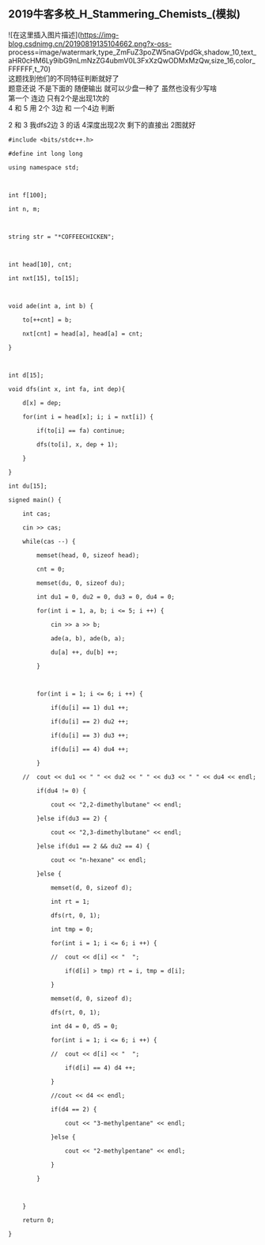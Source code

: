 ## 2019牛客多校_H_Stammering_Chemists_(模拟)

![在这里插入图片描述](https://img-blog.csdnimg.cn/20190819135104662.png?x-oss-
process=image/watermark,type_ZmFuZ3poZW5naGVpdGk,shadow_10,text_aHR0cHM6Ly9ibG9nLmNzZG4ubmV0L3FxXzQwODMxMzQw,size_16,color_FFFFFF,t_70)  
这题找到他们的不同特征判断就好了  
题意还说 不是下面的 随便输出 就可以少盘一种了 虽然也没有少写啥  
第一个 连边 只有2个是出现1次的  
4 和 5 用 2个 3边 和 一个4边 判断

2 和 3 我dfs2边 3 的话 4深度出现2次 剩下的直接出 2图就好

    
    
    #include <bits/stdc++.h>
    #define int long long
    using namespace std;
     
    int f[100];
    int n, m;
     
    string str = "*COFFEECHICKEN";
     
    int head[10], cnt;
    int nxt[15], to[15];
     
    void ade(int a, int b) {
        to[++cnt] = b;
        nxt[cnt] = head[a], head[a] = cnt;
    }
     
    int d[15];
    void dfs(int x, int fa, int dep){
        d[x] = dep;
        for(int i = head[x]; i; i = nxt[i]) {
            if(to[i] == fa) continue;
            dfs(to[i], x, dep + 1);
        }
    }
    int du[15];
    signed main() {
        int cas;
        cin >> cas;
        while(cas --) {
            memset(head, 0, sizeof head);
            cnt = 0;
            memset(du, 0, sizeof du);
            int du1 = 0, du2 = 0, du3 = 0, du4 = 0;
            for(int i = 1, a, b; i <= 5; i ++) {
                cin >> a >> b;
                ade(a, b), ade(b, a);
                du[a] ++, du[b] ++;
            }
             
            for(int i = 1; i <= 6; i ++) {
                if(du[i] == 1) du1 ++;
                if(du[i] == 2) du2 ++;
                if(du[i] == 3) du3 ++;
                if(du[i] == 4) du4 ++;
            }
        //  cout << du1 << " " << du2 << " " << du3 << " " << du4 << endl;
            if(du4 != 0) {
                cout << "2,2-dimethylbutane" << endl;
            }else if(du3 == 2) {
                cout << "2,3-dimethylbutane" << endl;
            }else if(du1 == 2 && du2 == 4) {
                cout << "n-hexane" << endl;
            }else {
                memset(d, 0, sizeof d);
                int rt = 1;
                dfs(rt, 0, 1);
                int tmp = 0;
                for(int i = 1; i <= 6; i ++) {
                //  cout << d[i] << "  ";
                    if(d[i] > tmp) rt = i, tmp = d[i];
                }
                memset(d, 0, sizeof d);
                dfs(rt, 0, 1);
                int d4 = 0, d5 = 0;
                for(int i = 1; i <= 6; i ++) {
                //  cout << d[i] << "  ";
                    if(d[i] == 4) d4 ++;
                }
                //cout << d4 << endl;
                if(d4 == 2) {
                    cout << "3-methylpentane" << endl;
                }else {
                    cout << "2-methylpentane" << endl;
                }
            }
             
        }
        return 0;
    }
    

